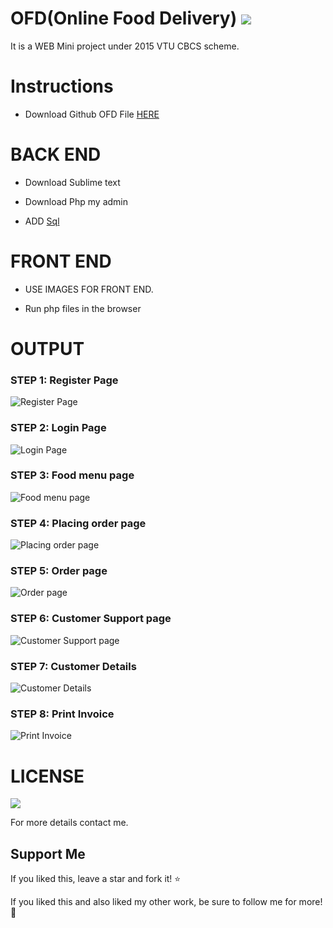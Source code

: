 # OFD(Online Food Delivery) [![](https://img.shields.io/badge/Rutuja-Rajesh-brightgreen.svg?colorB=ff0000)](https://www.linkedin.com/in/rutuja-rajesh-20909610b/)

It is a WEB Mini project under 2015 VTU CBCS scheme.

# Instructions

* Download Github OFD File [HERE](https://github.com/rutujar/OFD.git)

# BACK END

* Download Sublime text

* Download Php my admin

* ADD [Sql](https://github.com/rutujar/OFD/blob/master/sql/food.sql)

# FRONT END

* USE IMAGES FOR FRONT END.

* Run php files in the browser

# OUTPUT

### STEP 1: Register Page
![Register Page](https://github.com/rutujar/OFD/blob/master/output%20images/1.png)

### STEP 2: Login Page 
![Login Page](https://github.com/rutujar/OFD/blob/master/output%20images/2.png)

### STEP 3: Food menu page 
![Food menu page](https://github.com/rutujar/OFD/blob/master/output%20images/3.png)

### STEP 4: Placing order page 
![Placing order page](https://github.com/rutujar/OFD/blob/master/output%20images/4.png)

### STEP 5: Order page 
![Order page](https://github.com/rutujar/OFD/blob/master/output%20images/5.png)

### STEP 6: Customer Support page 
![Customer Support page](https://github.com/rutujar/OFD/blob/master/output%20images/6.png)

### STEP 7: Customer Details 
![Customer Details](https://github.com/rutujar/OFD/blob/master/output%20images/7.png)

### STEP 8: Print Invoice 
![Print Invoice](https://github.com/rutujar/OFD/blob/master/output%20images/8.png)


# LICENSE

[![](https://img.shields.io/github/license/sourcerer-io/hall-of-fame.svg?colorB=ff0000)](https://github.com/rutujar/Online-food-delivery/blob/master/LICENSE)

For more details contact me.

## Support Me
If you liked this, leave a star and fork it! :star: 

If you liked this and also liked my other work, be sure to follow me for more! :slightly_smiling_face:
